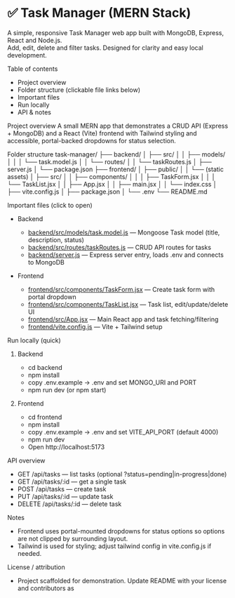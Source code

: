# ✅ Task Manager (MERN Stack)

A simple, responsive Task Manager web app built with MongoDB, Express, React and Node.js.  
Add, edit, delete and filter tasks. Designed for clarity and easy local development.

Table of contents

- Project overview
- Folder structure (clickable file links below)
- Important files
- Run locally
- API & notes

Project overview
A small MERN app that demonstrates a CRUD API (Express + MongoDB) and a React (Vite) frontend
with Tailwind styling and accessible, portal-backed dropdowns for status selection.

Folder structure
task-manager/
├── backend/
│ ├── src/
│ │ ├── models/
│ │ │ └── task.model.js
│ │ └── routes/
│ │ └── taskRoutes.js
│ ├── server.js
│ └── package.json
├── frontend/
│ ├── public/
│ │ └── (static assets)
│ ├── src/
│ │ ├── components/
│ │ │ ├── TaskForm.jsx
│ │ │ └── TaskList.jsx
│ │ ├── App.jsx
│ │ ├── main.jsx
│ │ └── index.css
│ ├── vite.config.js
│ ├── package.json
│ └── .env
└── README.md

Important files (click to open)

- Backend

  - [backend/src/models/task.model.js](backend/src/models/task.model.js) — Mongoose Task model (title, description, status)
  - [backend/src/routes/taskRoutes.js](backend/src/routes/taskRoutes.js) — CRUD API routes for tasks
  - [backend/server.js](backend/server.js) — Express server entry, loads .env and connects to MongoDB

- Frontend
  - [frontend/src/components/TaskForm.jsx](frontend/src/components/TaskForm.jsx) — Create task form with portal dropdown
  - [frontend/src/components/TaskList.jsx](frontend/src/components/TaskList.jsx) — Task list, edit/update/delete UI
  - [frontend/src/App.jsx](frontend/src/App.jsx) — Main React app and task fetching/filtering
  - [frontend/vite.config.js](frontend/vite.config.js) — Vite + Tailwind setup

Run locally (quick)

1. Backend

   - cd backend
   - npm install
   - copy .env.example -> .env and set MONGO_URI and PORT
   - npm run dev (or npm start)

2. Frontend
   - cd frontend
   - npm install
   - copy .env.example -> .env and set VITE_API_PORT (default 4000)
   - npm run dev
   - Open http://localhost:5173

API overview

- GET /api/tasks — list tasks (optional ?status=pending|in-progress|done)
- GET /api/tasks/:id — get a single task
- POST /api/tasks — create task
- PUT /api/tasks/:id — update task
- DELETE /api/tasks/:id — delete task

Notes

- Frontend uses portal-mounted dropdowns for status options so options are not clipped by surrounding layout.
- Tailwind is used for styling; adjust tailwind config in vite.config.js if needed.

License / attribution

- Project scaffolded for demonstration. Update README with your license and contributors as

